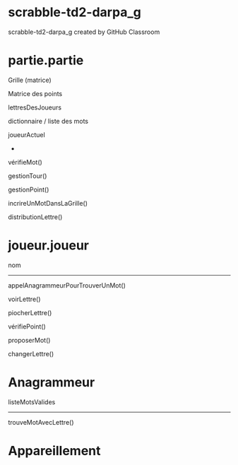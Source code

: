 # scrabble-td2-darpa_g
scrabble-td2-darpa_g created by GitHub Classroom

# partie.partie

Grille (matrice)

Matrice des points

lettresDesJoueurs

dictionnaire / liste des mots

joueurActuel

-

vérifieMot()

gestionTour()

gestionPoint()

incrireUnMotDansLaGrille()

distributionLettre()

# joueur.joueur

nom

---

appelAnagrammeurPourTrouverUnMot()

voirLettre()

piocherLettre()

vérifiePoint()

proposerMot()

changerLettre()

# Anagrammeur

listeMotsValides

---

trouveMotAvecLettre()

# Appareillement

